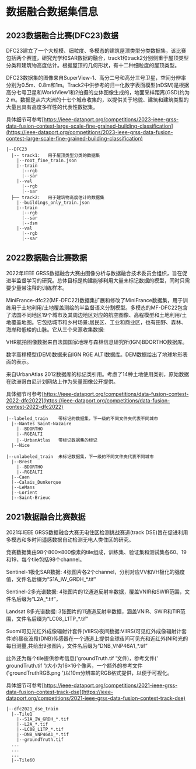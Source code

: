 # 数据融合数据集信息

## 2023数据融合比赛(DFC23)数据
DFC23建立了一个大规模、细粒度、多模态的建筑屋顶类型分类数据集，该比赛包括两个赛道，研究光学和SAR数据的融合，track1和track2分别侧重于屋顶类型分类和建筑物高度估计。根据屋顶的几何形状，有十二种细粒度的屋顶类型。

DFC23数据集的图像来自SuperView-1、高分二号和高分三号卫星，空间分辨率分别为0.5m、0.8m和1m。Track2中供参考的归一化数字表面模型(nDSM)是根据高分七号卫星和WorldView1和2拍摄的立体图像生成的，地面采样距离(GSD)约为2 m。数据是从六大洲的十七个城市收集的，以提供关于地貌、建筑和建筑类型的大量且具有高度多样性的代表性数据集。 

具体细节可参考[https://ieee-dataport.org/competitions/2023-ieee-grss-data-fusion-contest-large-scale-fine-grained-building-classification](https://ieee-dataport.org/competitions/2023-ieee-grss-data-fusion-contest-large-scale-fine-grained-building-classification)
```
|--DFC23 
  |-- track1:   用于屋顶类型分类的数据集
    |--root_fine_train.json
    |--train
      |--rgb
      |--sar
    |--val
      |--rgb
      |--sar    
  ├── track2:   用于建筑物高度估计的数据集
    |--buildings_only_train.json
    |--train
      |--rgb
      |--sar
      |--dsm
    |--val
      |--rgb
      |--sar
```

## 2022数据融合比赛数据
2022年IEEE GRSS数据融合大赛由图像分析与数据融合技术委员会组织，旨在促进半监督学习的研究。总体目标是构建能够利用大量未标记数据的模型，同时只需要少量带注释的训练样本。

MiniFrance-dfc22(MF-DFC22)数据集扩展和修改了MiniFrance数据集，用于训练用于土地利用/土地覆盖测绘的半监督语义分割模型。多模态的MF-DFC22包含了法国不同地区19个城市及其周边地区对应的航空图像、高程模型和土地利用/土地覆盖地图。它包括城市和乡村场景:居民区、工业和商业区，也有田野、森林、海岸和低矮的山脉。它从三个来源收集数据:

VHR航拍图像数据来自法国国家地理与森林信息研究所(IGN)BDORTHO数据库。

数字高程模型(DEM)数据来自IGN RGE ALTI数据库。DEM数据给出了地球地形表面的表示。

来自UrbanAtlas 2012数据库的标记类引用。考虑了14种土地使用类别，原始数据在欧洲哥白尼计划网站上作为矢量图像公开提供。

具体细节可参考[https://ieee-dataport.org/competitions/data-fusion-contest-2022-dfc2022](https://ieee-dataport.org/competitions/data-fusion-contest-2022-dfc2022)
```
|--labeled_train    带标记的数据集，下一级的不同文件夹代表不同城市
  |--Nantes_Saint-Nazaire   
    |--BDORTHO
    |--RGEALTI
    |--UrbanAtlas   带标记数据集的标记
  |--Nice                  
  
|--unlabeled_train  未标记数据集，下一级的不同文件夹代表不同城市
  |--Brest
    |--BDORTHO
    |--RGEALTI
  |--Caen
  |--Calais_Dunkerque
  |--LeMans
  |--Lorient
  |--Saint-Brieuc
```

## 2021数据融合比赛数据
2021年IEEE GRSS数据融合大赛无电住区检测挑战赛道(track DSE)旨在促进利用多模态和多时间遥感数据自动检测无电人类住区的研究。

竞赛数据集由98个800×800像素的tile组成，训练集、验证集和测试集各60、19和19，每个tile包括98个channel。

Sentinel-1极化SAR数据: 4张图片各2个channel，分别对应VV和VH极化的强度值，文件名后缀为“S1A_IW_GRDH_*.tif”

Sentinel-2多光谱数据: 4张图片的12通道反射率数据，覆盖VNIR和SWIR范围，文件名后缀为“L2A_*.tif”，

Landsat 8多光谱数据: 3张图片的11通道反射率数据，涵盖VNIR、SWIR和TIR范围，文件名后缀为“LC08_L1TP_*.tif”

Suomi可见光红外成像辐射计套件(VIIRS)夜间数据:VIIRS(可见红外成像辐射计套件)的昼夜波段(DNB)传感器在一个通道上提供全球夜间可见光和近红外(NIR)光的每日测量,共给出9张图片，文件名后缀为“DNB_VNP46A1_*.tif”

此外还为每个tile提供参考信息('groundTruth.tif '文件)，参考文件(' groundTruth.tif ')大小为16×16个像素，一个额外的参考文件('groundTruthRGB.png ')以10m分辨率的RGB格式提供，以便于可视化。

具体细节可参考[https://ieee-dataport.org/competitions/2021-ieee-grss-data-fusion-contest-track-dse](https://ieee-dataport.org/competitions/2021-ieee-grss-data-fusion-contest-track-dse)
```
|--dfc2021_dse_train
  |--Tile1
    |--S1A_IW_GRDH_*.tif
    |--L2A_*.tif
    |--LC08_L1TP_*.tif
    |--DNB_VNP46A1_*.tif
    |--groundTruth.tif
  ...
  ...
  ...
  |--Tile60
```
